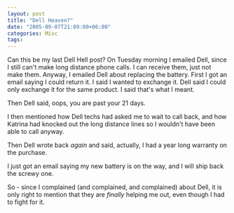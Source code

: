 ```yaml
---
layout: post
title: "Dell Heaven?"
date: "2005-09-07T21:09:00+06:00"
categories: Misc 
tags: 
---
```


Can this be my last Dell Hell post? On Tuesday morning I emailed Dell, since I still can't make long distance phone calls. I can receive them, just not make them. Anyway, I emailed Dell about replacing the battery. First I got an email saying I could return it. I said I wanted to exchange it. Dell said I could only exchange it for the same product. I said that's what I meant. 

Then Dell said, oops, you are past your 21 days.

I then mentioned how Dell techs had asked me to wait to call back, and how Katrina had knocked out the long distance lines so I wouldn't have been able to call anyway.

Then Dell wrote back <i>again</i> and said, actually, I had a year long warranty on the purchase. 

I just got an email saying my new battery is on the way, and I will ship back the screwy one. 

So - since I complained (and complained, and complained) about Dell, it is only right to mention that they are <i>finally</i> helping me out, even though I had to fight for it.